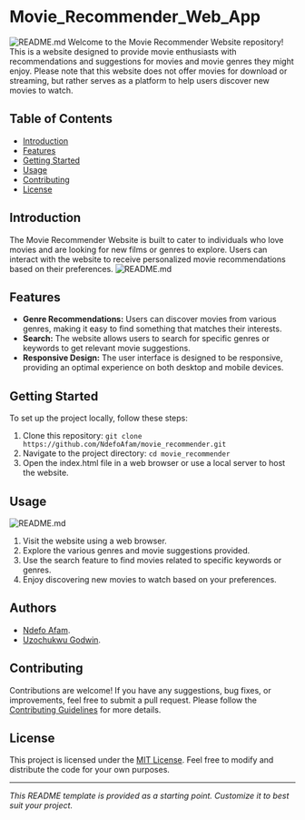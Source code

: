 # Movie_Recommender_Web_App

![README.md](https://github.com/NdefoAfam/movie_recommender/blob/main/Pre-Portfolio-master/images/medium-shot-woman-holding-remote.jpg)
Welcome to the Movie Recommender Website repository! This is a website designed to provide movie enthusiasts with recommendations and suggestions for movies and movie genres they might enjoy. Please note that this website does not offer movies for download or streaming, but rather serves as a platform to help users discover new movies to watch.

## Table of Contents

- [Introduction](#introduction)
- [Features](#features)
- [Getting Started](#getting-started)
- [Usage](#usage)
- [Contributing](#contributing)
- [License](#license)

## Introduction

The Movie Recommender Website is built to cater to individuals who love movies and are looking for new films or genres to explore. Users can interact with the website to receive personalized movie recommendations based on their preferences.
![README.md](https://github.com/NdefoAfam/movie_recommender/blob/main/Pre-Portfolio-master/images/artist-young-man-mad-beard.jpg)


## Features

- **Genre Recommendations:** Users can discover movies from various genres, making it easy to find something that matches their interests.
- **Search:** The website allows users to search for specific genres or keywords to get relevant movie suggestions.
- **Responsive Design:** The user interface is designed to be responsive, providing an optimal experience on both desktop and mobile devices.

## Getting Started

To set up the project locally, follow these steps:

1. Clone this repository: `git clone https://github.com/NdefoAfam/movie_recommender.git`
2. Navigate to the project directory: `cd movie_recommender`
3. Open the index.html file in a web browser or use a local server to host the website.

## Usage

![README.md](https://github.com/NdefoAfam/movie_recommender/blob/main/Pre-Portfolio-master/images/african-american-woman-holding-clapper-icon.jpg)
1. Visit the website using a web browser.
2. Explore the various genres and movie suggestions provided.
3. Use the search feature to find movies related to specific keywords or genres.
4. Enjoy discovering new movies to watch based on your preferences.

## Authors

- [Ndefo Afam](https://github.com/NdefoAfam).
- [Uzochukwu Godwin](https://github.com/UzochukwuGodwin).

## Contributing

Contributions are welcome! If you have any suggestions, bug fixes, or improvements, feel free to submit a pull request. Please follow the [Contributing Guidelines](CONTRIBUTING.md) for more details.

## License

This project is licensed under the [MIT License](LICENSE). Feel free to modify and distribute the code for your own purposes.

---

_This README template is provided as a starting point. Customize it to best suit your project._
